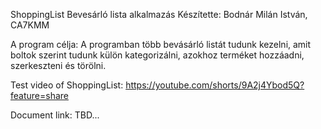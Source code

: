 ShoppingList
Bevesárló lista alkalmazás
Készítette: Bodnár Milán István, CA7KMM

A program célja:
A programban több bevásárló listát tudunk kezelni, amit boltok szerint tudunk külön kategorizálni, azokhoz terméket hozzáadni, szerkeszteni és törölni.

Test video of ShoppingList:
https://youtube.com/shorts/9A2j4Ybod5Q?feature=share

Document link:
TBD...
